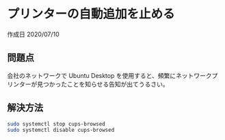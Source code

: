 # プリンターの自動追加を止める

作成日 2020/07/10

## 問題点

会社のネットワークで Ubuntu Desktop を使用すると、頻繁にネットワークプリンターが見つかったことを知らせる告知が出てうるさい。

## 解決方法

```bash
sudo systemctl stop cups-browsed
sudo systemctl disable cups-browsed
```
